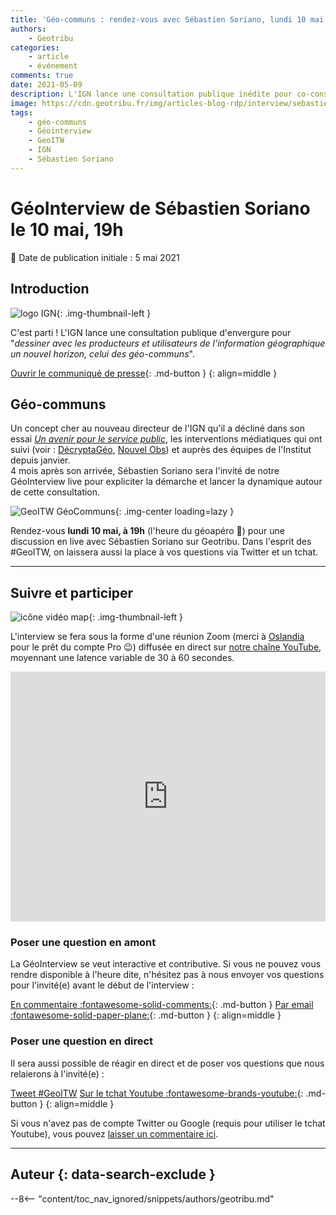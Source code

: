 ```yaml
---
title: 'Géo-communs : rendez-vous avec Sébastien Soriano, lundi 10 mai'
authors:
    - Geotribu
categories:
    - article
    - événement
comments: true
date: 2021-05-09
description: L'IGN lance une consultation publique inédite pour co-construire son avenir autour du concept fort des géo-communs. Rendez-vous lundi 10 mai sur Geotribu pour la GeoInterview (#GeoITW) de Sébastien Soriano.
image: https://cdn.geotribu.fr/img/articles-blog-rdp/interview/sebastien_soriano/geocommuns_geoitw.png
tags:
    - géo-communs
    - Géointerview
    - GeoITW
    - IGN
    - Sébastien Soriano
---
```


# GéoInterview de Sébastien Soriano le 10 mai, 19h

:calendar: Date de publication initiale : 5 mai 2021

## Introduction

![logo IGN](https://cdn.geotribu.fr/img/logos-icones/entreprises_association/ign.png "logo IGN"){: .img-thumbnail-left }

C'est parti ! L'IGN lance une consultation publique d'envergure pour  "_dessiner avec les producteurs et utilisateurs de l'information géographique un nouvel horizon, celui des géo-communs_".

[Ouvrir le communiqué de presse](https://www.ign.fr/consultation-publique-sur-les-geo-communs){: .md-button }
{: align=middle }

## Géo-communs

Un concept cher au nouveau directeur de l'IGN qu'il a décliné dans son essai [_Un avenir pour le service public_](https://www.odilejacob.fr/catalogue/sciences-humaines/sciences-politiques/un-avenir-pour-le-service-public_9782738153722.php), les interventions médiatiques qui ont suivi (voir : [DécryptaGéo](https://decryptageo.fr/geocommuns-ign-interview-soriano/), [Nouvel Obs](https://www.nouvelobs.com/la-politique-en-2049/20210503.OBS43570/en-2049-un-etat-en-symbiose-avec-la-societe.html)) et auprès des équipes de l'Institut depuis janvier.  
4 mois après son arrivée, Sébastien Soriano sera l'invité de notre GéoInterview live pour expliciter la démarche et lancer la dynamique autour de cette consultation.

![GeoITW GéoCommuns](https://cdn.geotribu.fr/img/articles-blog-rdp/interview/sebastien_soriano/geocommuns_geoitw.png "GeoITW géocommuns"){: .img-center loading=lazy }

Rendez-vous **lundi 10 mai, à 19h** (l'heure du géoapéro :wine_glass:) pour une discussion en live avec Sébastien Soriano sur Geotribu. Dans l'esprit des #GeoITW, on laissera aussi la place à vos questions via Twitter et un tchat.

----

## Suivre et participer

![icône vidéo map](https://cdn.geotribu.fr/img/logos-icones/animation_video.png "icône vidéo map"){: .img-thumbnail-left }

L'interview se fera sous la forme d'une réunion Zoom (merci à [Oslandia](https://oslandia.com/) pour le prêt du compte Pro :wink:) diffusée en direct sur [notre chaîne YouTube](https://www.youtube.com/channel/UCfpO6BcaqxxykBOWJzP_9jg), moyennant une latence variable de 30 à 60 secondes.

<iframe width="100%" height="400" src="https://www.youtube.com/embed/SbXYa2SQ3YQ" title="YouTube video player" frameborder="0" allow="accelerometer; autoplay; clipboard-write; encrypted-media; gyroscope; picture-in-picture" allowfullscreen></iframe>

### Poser une question en amont

La GéoInterview se veut interactive et contributive. Si vous ne pouvez vous rendre disponible à l'heure dite, n'hésitez pas à nous envoyer vos questions pour l'invité(e) avant le début de l'interview :

[En commentaire :fontawesome-solid-comments:](#__comments){: .md-button }
[Par email :fontawesome-solid-paper-plane:](mailto:geotribu+itw@gmail.com){: .md-button }
{: align=middle }

### Poser une question en direct

Il sera aussi possible de réagir en direct et de poser vos questions que nous relaierons à l'invité(e) :

<a href="https://twitter.com/intent/tweet?button_hashtag=GeoITW&ref_src=twsrc%5Etfw" class="twitter-hashtag-button" data-size="large" data-text="#Question : " data-url="https://www.youtube.com/watch?v=SbXYa2SQ3YQ" data-related="geotribu,sorianotech" data-lang="fr" data-dnt="true" data-show-count="false">Tweet #GeoITW</a>
[Sur le tchat Youtube :fontawesome-brands-youtube:](https://youtu.be/SbXYa2SQ3YQ){: .md-button }
{: align=middle }

Si vous n'avez pas de compte Twitter ou Google (requis pour utiliser le tchat Youtube), vous pouvez [laisser un commentaire ici](#__comments).

----

## Auteur {: data-search-exclude }

--8<-- "content/toc_nav_ignored/snippets/authors/geotribu.md"

